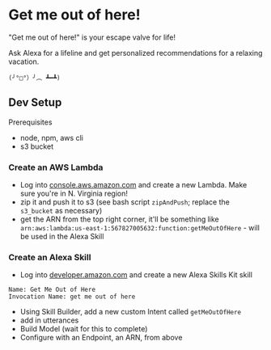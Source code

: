 # Get me out of here!

"Get me out of here!" is your escape valve for life!

Ask Alexa for a lifeline and get personalized recommendations for a relaxing vacation.

```(╯°□°）╯︵ ┻━┻)```


## Dev Setup

Prerequisites

* node, npm, aws cli
* s3 bucket


### Create an AWS Lambda

* Log into [console.aws.amazon.com](https://console.aws.amazon.com/lambda/home) and create a new Lambda. Make sure you're in N. Virginia region!
* zip it and push it to s3 (see bash script `zipAndPush`; replace the `s3_bucket` as necessary)
* get the ARN from the top right corner, it'll be something like `arn:aws:lambda:us-east-1:567827005632:function:getMeOutOfHere` - will be used in the Alexa Skill

### Create an Alexa Skill

* Log into [developer.amazon.com](https://developer.amazon.com/edw/home.html#/) and create a new Alexa Skills Kit skill

```
Name: Get Me Out of Here
Invocation Name: get me out of here
```

* Using Skill Builder, add a new custom Intent called `getMeOutOfHere`
* add in utterances
* Build Model (wait for this to complete)
* Configure with an Endpoint, an ARN, from above




